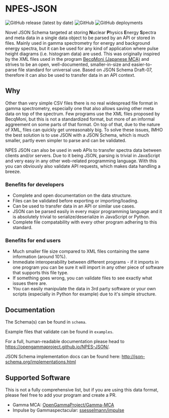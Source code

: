 # NPES-JSON
![GitHub release (latest by date)](https://img.shields.io/github/v/release/OpenGammaProject/NPES-JSON?style=flat-square) ![GitHub](https://img.shields.io/github/license/OpenGammaProject/NPES-JSON?style=flat-square) ![GitHub deployments](https://img.shields.io/github/deployments/OpenGammaProject/NPES-JSON/github-pages?label=web%20docs&style=flat-square)

Novel JSON Schema targeted at storing **N**uclear **P**hysics **E**nergy **S**pectra and meta data in a single data object to be parsed by an API or stored in files. Mainly used in gamma spectrometry for energy and background energy spectra, but it can be used for any kind of application where pulse height diagrams (i.e. histogram data) are used. This was originally inspired by the XML files used in the program [BecqMoni (Japanese MCA)](https://www.gammaspectacular.com/blue/software-downloads/becqmoni) and strives to be an open, well-documented, smaller-in-size and easier-to-parse file standard for universal use. Based on JSON Schema Draft-07, therefore it can also be used to transfer data in an API context.

## Why

Other than very simple CSV files there is no real widespread file format in gamma spectrometry, especially one that also allows saving other meta data on top of the spectrum. Few programs use the XML files proposed by BecqMoni, but this is not a standardized format, but more of an informal aggreement on some parts of that format. On top of that, due to the nature of XML, files can quickly get unreasonably big. To solve these issues, IMHO the best solution is to use JSON with a JSON Schema, which is much smaller, partly even simpler to parse and can be validated.

NPES JSON can also be used in web APIs to transfer spectra data between clients and/or servers. Due to it being JSON, parsing is trivial in JavaScript and very easy in any other web-related programming language. With this you can obviously also validate API requests, which makes data handling a breeze.

### Benefits for developers

- Complete and open documentation on the data structure.
- Files can be validated before exporting or importing/loading.
- Can be used to transfer data in an API or similar use cases.
- JSON can be parsed easily in every major programming language and it is absolutely trivial to serialize/deserialize in JavaScript or Python.
- Complete file compatability with every other program adhering to this standard.

### Benefits for end users

- Much smaller file size compared to XML files containing the same information (around 10%).
- Immediate interoperability between different programs - if it imports in one program you can be sure it will import in any other piece of software that supports this file type.
- If something goes wrong, you can validate files to see exactly what issues there are.
- You can easily manipulate the data in 3rd party software or your own scripts (especially in Python for example) due to it's simple structure.

## Documentation

The Schema(s) can be found in `schema`.

Example files that validate can be found in `examples`.

For a full, human-readable documentation please head to https://opengammaproject.github.io/NPES-JSON/.

JSON Schema implementation docs can be found here: http://json-schema.org/implementations.html

## Supported Software

This is not a fully comprehensive list, but if you are using this data format, please feel free to add your program and create a PR.

* Gamma MCA: [OpenGammaProject/Gamma-MCA](https://github.com/OpenGammaProject/Gamma-MCA)
* Impulse by Gammaspectacular: [ssesselmann/impulse](https://github.com/ssesselmann/impulse)
